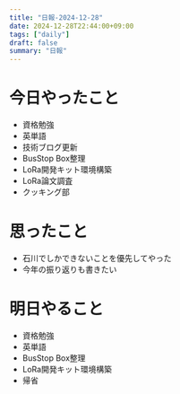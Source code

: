 ```yaml
---
title: "日報-2024-12-28"
date: 2024-12-28T22:44:00+09:00
tags: ["daily"]
draft: false
summary: "日報"
---
```


# 今日やったこと
- 資格勉強
- 英単語
- 技術ブログ更新
- BusStop Box整理
- LoRa開発キット環境構築
- LoRa論文調査
- クッキング部

# 思ったこと
- 石川でしかできないことを優先してやった
- 今年の振り返りも書きたい

# 明日やること
- 資格勉強
- 英単語
- BusStop Box整理
- LoRa開発キット環境構築
- 帰省